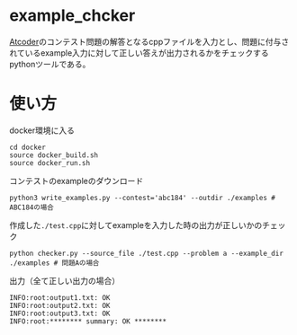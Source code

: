# example_chcker
[Atcoder](https://atcoder.jp/home)のコンテスト問題の解答となるcppファイルを入力とし、問題に付与されているexample入力に対して正しい答えが出力されるかをチェックするpythonツールである。

# 使い方

docker環境に入る
```
cd docker
source docker_build.sh
source docker_run.sh
```

コンテストのexampleのダウンロード
```
python3 write_examples.py --contest='abc184' --outdir ./examples # ABC184の場合
```

作成した`./test.cpp`に対してexampleを入力した時の出力が正しいかのチェック
```
python checker.py --source_file ./test.cpp --problem a --example_dir ./examples # 問題Aの場合
```

出力（全て正しい出力の場合）
```
INFO:root:output1.txt: OK
INFO:root:output2.txt: OK
INFO:root:output3.txt: OK
INFO:root:******** summary: OK ********
```
